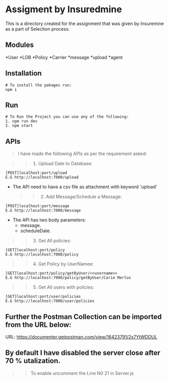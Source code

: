 # Assigment by Insuredmine

This is a directory created for the assignment that was given by Insuremine as a part of Selection process.

## Modules

*User
*LOB
*Policy
*Carrier
*message
*upload
\*agent

## Installation

```
# To install the pakages run:
npm i
```

## Run

```
# To Run the Project you can use any of the following:
1. npm run dev
2. npm start
```

## APIs

> I have made the following APIs as per the requirement asked:

> > 1. Upload Date to Database:

```
[POST]localhost:port/upload
E.G http://localhost:7000/upload
```

- The API need to have a csv file as attachment with keyword 'upload'
  > > 2.  Add Message/Schedule a Message:

```
[POST]localhost:port/message
E.G http://localhost:7000/message
```

- The API has two body parameters:
  - message.
  - scheduleDate.

> > 3.  Get All policies:

```
[GET]localhost:port/policy
E.G http://localhost:7000/policy
```

> > 4.  Get Policy by UserNamee:

```
[GET]localhost:port/policy/getByUser/<<username>>
E.G http://localhost:7000/policy/getByUser/Carie Merlos
```


> > 5.  Get All users with policies:

```
[GET]localhost:port/user/policies
E.G http://localhost:7000/user/policies
```

## Further the Postman Collection can be imported from the URL below:

URL: https://documenter.getpostman.com/view/16423791/2s7YtWDDUL

## By default I have disabled the server close after 70 % utalization.
>> To enable uncomment the Line N0 21 in Server.js
